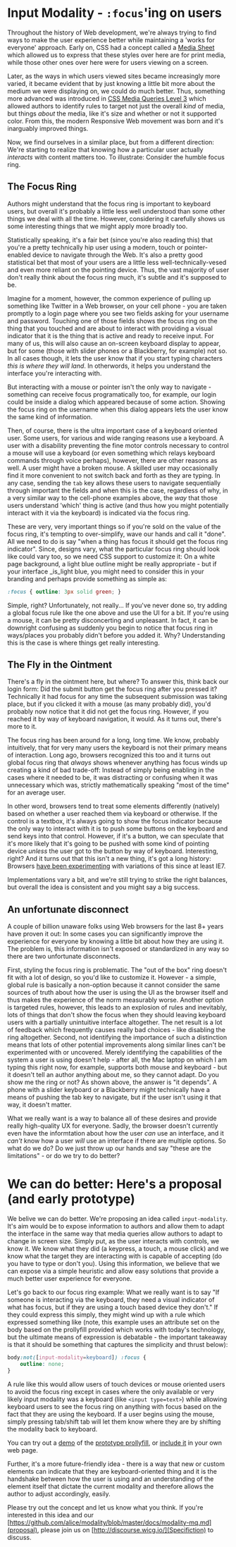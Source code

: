 # Input Modality - `:focus`'ing on users
Throughout the history of Web development, we're always trying to find ways to make the user experience better while maintaining a 'works for everyone' approach.  Early on, CSS had a concept called a [Media Sheet](http://www.w3.org/TR/2011/REC-CSS2-20110607/media.html#media-sheets) which allowed us to express that these styles over here are for print media, while those other ones over here were for users viewing on a screen.  

Later, as the ways in which users viewed sites became increasingly more varied, it became evident that by just knowing a little bit more about the medium we were displaying on, we could do much better.  Thus, something more advanced was introduced in [CSS Media Queries Level 3](http://www.w3.org/TR/css3-mediaqueries/) which allowed authors to identify rules to target not just the overall _kind_ of media, but things _about_ the media, like it's size and whether or not it supported color.  From this, the modern Responsive Web movement was born and it's inarguably improved things.

Now, we find ourselves in a similar place, but from a different direction:  We're starting to realize that knowing how a particular user actually _interacts_ with content matters too.  To illustrate: Consider the humble focus ring.

## The Focus Ring
Authors might understand that the focus ring is important to keyboard users, but overall it's probably a little less well understood than some other things we deal with all the time.  However, considering it carefully shows us some interesting things that we might apply more broadly too.

Statistically speaking, it's a fair bet (since you're also reading this) that you're a pretty technically hip user using a modern, touch or pointer-enabled device to navigate through the Web.   It's also a pretty good statistical bet that most of your users are a little less well-technically-vesed and even more reliant on the pointing device.  Thus, the vast majority of user don't really think about the focus ring much, it's subtle and it's supposed to be. 

Imagine for a moment, however, the common experience of pulling up something like Twitter in a Web browser, on your cell phone - you are taken promptly to a login page where you see two fields asking for your username and password.  Touching one of those fields shows the focus ring on the thing that you touched and are about to interact with providing a visual indicator that it is the thing that is active and ready to receive input.  For many of us, this will also cause an on-screen keyboard display to appear, but for some (those with slider phones or a Blackberry, for example) not so.  In all cases though, it lets the user know that if you start typing characters _this is where they will land_.  In otherwords, it helps you understand the interface you're interacting with.

But interacting with a mouse or pointer isn't the only way to navigate - something can receive focus programatically too, for example, our login could be inside a dialog which appeared because of some action.  Showing the focus ring on the username when this dialog appears lets the user know the same kind of information.

Then, of course, there is the ultra important case of a keyboard oriented user.  Some users, for various and wide ranging reasons use a keyboard.  A user with a disability preventing the fine motor controls necessary to control a mouse will use a keyboard (or even something which relays keyboard commands through voice perhaps), however, there are other reasons as well.
A user might have a broken mouse.  A skilled user may occasionally find it more convenient to not switch back and forth as they are typing.  In any case, sending the `tab` key allows these users to navigate sequentially through important the fields and when this is the case, regardless of why, in a very similar way to the cell-phone examples above, the _way_ that those users understand 'which' thing is active (and thus how you might potentially interact with it via the keyboard) is indicated via the focus ring.

These are very, very important things so if you're sold on the value of the focus ring, it's tempting to over-simplify, wave our hands and call it "done".  All we need to do is say "when a thing has focus it should get the focus ring indicator".  Since, designs vary, what the particular focus ring should look like could vary too, so we need CSS support to customize it:  On a white page background, a light blue outline might be really appropriate - but if your interface _is_light blue, you might need to consider this in your branding and perhaps provide something as simple as:

```css
:focus { outline: 3px solid green; }
```

Simple, right?  Unfortunately, not really... If you've never done so, try adding a global focus rule like the one above and use the UI for a bit.  If you're using a mouse, it can be pretty disconcerting and unpleasant. In fact, it can be downright confusing as suddenly you begin to notice that focus ring in ways/places you probably didn't before you added it.  Why?  Understanding this is the case is where things get really interesting.
 

## The Fly in the Ointment
There's a fly in the ointment here, but where?  To answer this, think back our login form: Did the submit button get the focus ring after you pressed it?  Technically it had focus for any time the subsequent submission was taking place, but if you clicked it with a mouse (as many probably did), you'd probably now notice that it did not get the focus ring.  However, if you reached it by way of keyboard navigation, it would.  As it turns out, there's more to it.  

The focus ring has been around for a long, long time.  We know, probably intuitively, that for very many users the keyboard is not their primary means of interaction.  Long ago, browsers recognized this too and it turns out global focus ring that _always_ shows whenever anything has focus winds up creating a kind of bad trade-off:  Instead of simply being enabling in the cases where it needed to be, it was distracting or confusing when it was unnecessary which was, strictly mathematically speaking "most of the time" for an average user.

In other word, browsers tend to treat some elements differently (natively) based on whether a user reached them via keyboard or otherwise.  If the control is a textbox, it's always going to show the focus indicator because the only way to interact with it is to push some buttons on the keyboard and send keys into that control.  However, if it's a button, we can speculate that it's more likely that it's going to be pushed with some kind of pointing device _unless_ the user got to the button by way of keyboard.  Interesting, right?  And it turns out that this isn't a new thing, it's got a long history: Browsers [have been experimenting](https://bugzilla.mozilla.org/show_bug.cgi?id=377320) with variations of this since at least IE7. 

Implementations vary a bit, and we're still trying to strike the right balances, but overall the idea is consistent and you might say a big success.  

## An unfortunate disconnect
A couple of billion unaware folks using Web browsers for the last 8+ years have proven it out: In some cases you can significantly improve the experience for everyone by knowing a little bit about how they are using it.  The problem is, this information isn't exposed or standardized in any way so there are two unfortunate disconnects.

First, styling the focus ring is problematic.  The "out of the box" ring doesn't fit with a lot of design, so you'd like to customize it.  However - a simple, global rule is basically a non-option because it cannot consider the same sources of truth about how the user is using the UI as the browser itself and thus makes the experience of the norm measurably worse.  Another option is targeted rules, however, this leads to an explosion of rules and inevitably, lots of things that don't show the focus when they should leaving keyboard users with a partially unintuitive interface altogether.  The net result is a lot of feedback which frequently causes really bad choices - like disabling the ring altogether.  Second, not identifying the importance of such a distinction means that lots of other potential improvements along similar lines can't be experimented with or uncovered.  Merely identifying the capabilities of the system a user is using doesn't help - after all, the Mac laptop on which I am typing this right now, for example, supports both mouse and keyboard - but it doesn't tell an author anything about me, so they cannot adapt. Do you show me the ring or not?  As shown above, the answer is "it depends".  A phone with a slider keyboard or a Blackberry might technically have a means of pushing the tab key to navigate, but if the user isn't using it that way, it doesn't matter.

What we really want is a way to balance all of these desires and provide really high-quality UX for everyone.  Sadly, the browser doesn't currently even have the informtation about how the user *can* use an interface, and it *can't* know how a user *will* use an interface if there are multiple options.  So what do we do?  Do we just throw up our hands and say "these are the limitations" - or do we try to do better?

# We can do better: Here's a proposal (and early prototype)
We belive we can do better.  We're proposing an idea called `input-modality`.  It's aim would be to expose information to authors and allow them to adapt the interface in the same way that media queries allow authors to adapt to change in screen size.  Simply put, as the user interacts with controls, we know it.  We know what they did (a keypress, a touch, a mouse click) and we know what the target they are interacting with is capable of accepting (do you have to type or don't you).  Using this information, we believe that we can expose via a simple heuristic and allow easy solutions that provide a much better user experience for everyone.

Let's go back to our focus ring example:  What we really want is to say "If someone is interacting via the keyboard, they need a visual indicator of what has focus, but if they are using a touch based device they don't."  If they could express this simply, they might wind up with a rule which expressed something like (note, this example uses an attribute set on the body based on the prollyfill provided which works with today's technology, but the ultimate means of expression is debatable - the important takeaway is that it should be something that captures the simplicity and thrust below):

```css
body:not([input-modality=keyboard]) :focus {
    outline: none;
}
```

A rule like this would allow users of touch devices or mouse oriented users to avoid the focus ring except in cases where the only available or very likely input modality was a keyboard (like `<input type=text>`) while allowing keyboard users to see the focus ring on anything with focus based on the fact that they are using the keyboard.  If a user begins using the mouse, simply pressing tab/shift tab will let them know where they are by shifting the modality back to keyboard.

You can try out a [demo](http://alice.github.io/modality/demo/) of the [prototype prollyfill](https://github.com/alice/modality), or [include it](https://alice.github.io/modality/src/keyboard-modality.js) in your own web page.

Further, it's a more future-friendly idea - there is a way that new or custom elements can indicate that they are keyboard-oriented thing and it is the handshake between how the user is using and an understanding of the element itself that dictate the current modality and therefore allows the author to adjust accordingly, easily.

Please try out the concept and let us know what you think.  If you're interested in this idea and our [https://github.com/alice/modality/blob/master/docs/modality-mq.md](proposal), please join us on [http://discourse.wicg.io/](Specifiction) to discuss.
